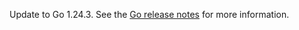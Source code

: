 Update to Go 1.24.3. See the [Go release notes](https://go.dev/doc/devel/release#go1.24.minor) for more information.
